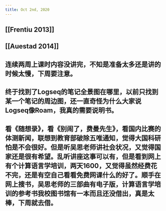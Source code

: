 ```yaml
---
title: Oct 2nd, 2020
---
```


## [[Frentiu 2013]]
## [[Auestad 2014]]
##
## 连续两周上课时内容没讲完，不知是准备太多还是讲的时候太慢，下周要注意。
## 终于找到了Logseq的笔记全景图在哪里，以前只找到某一个笔记的周边图，还一直奇怪为什么大家说Logseq像Roam，我真的需要说明书。
## 看《随想录》，看《别闹了，费曼先生》，看国内比赛的体测新闻，联想到教育部破除五唯通知，觉得大国科研怕是不会很好。但是听吴思老师讲社会状况，又觉得国家还是很有希望。乱听讲座这事可以有，但是看到网上有个计算语言学培训，两天1600，又觉得虽然经费花不完，还是有空自己看看免费网课什么的好了。顺手在网上搜书，吴思老师的三部曲有电子版，计算语言学培训的参考书我校图书馆有一本而且还没借出，真是太棒，下周就去借。
